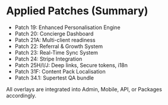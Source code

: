 # Applied Patches (Summary)

- Patch 19: Enhanced Personalisation Engine
- Patch 20: Concierge Dashboard
- Patch 21A: Multi-client readiness
- Patch 22: Referral & Growth System
- Patch 23: Real-Time Sync System
- Patch 24: Stripe Integration
- Patch 25H/I/J: Deep links, Secure tokens, i18n
- Patch 31F: Content Pack Localisation
- Patch 34.1: Supertest QA bundle

All overlays are integrated into Admin, Mobile, API, or Packages accordingly.
